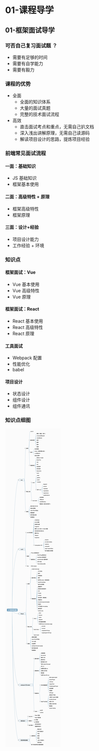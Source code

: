 # 01-课程导学

## 01-框架面试导学

### 可否自己复习面试题 ？

- 需要有足够的时间
- 需要有自学能力
- 需要有毅力

### 课程的优势

- 全面
  - 全面的知识体系
  - 大量的面试真题
  - 完整的技术面试流程
- 高效
  - 直击面试考点和重点，无需自己扒文档
  - 深入浅出讲解原理，无需自己读源码
  - 解读项目设计的思路，提炼项目经验

### 前端常见面试流程

#### 一面：基础知识

- JS 基础知识
- 框架基本使用

#### 二面：高级特性 + 原理

- 框架高级特性
- 框架原理

#### 三面：设计+经验

- 项目设计能力
- 工作经验 + 环境

### 知识点

#### 框架面试：Vue

- Vue 基本使用
- Vue 高级特性
- Vue 原理

#### 框架面试：React

- React 基本使用
- React 高级特性
- React 原理

#### 工具面试

- Webpack 配置
- 性能优化
- babel

#### 项目设计

- 状态设计
- 组件设计
- 组件通讯

### 知识点细图

![image](./%E6%80%9D%E7%BB%B4%E5%AF%BC%E5%9B%BE.png)
